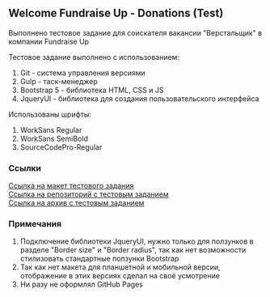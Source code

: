 ## Welcome Fundraise Up - Donations (Test)

Выполнено тестовое задание для соискателя вакансии "Верстальщик" в компании Fundraise Up

Тестовое задание выполнено с использованием:  
1) Git - система управления версиями  
2) Gulp - таск-менеджер  
3) Bootstrap 5 - библиотека HTML, CSS и JS  
4) JqueryUI - библиотека для создания пользовательского интерфейса  

Использованы шрифты:  
1) WorkSans Regular  
2) WorkSans SemiBold  
3) SourceCodePro-Regular  

### Ссылки

[Ссылка на макет тестового задания](https://www.figma.com/file/hR3z385Eqg5vpGd1qaWCur/Frontend-Test?node-id=0%3A1)  
[Ссылка на репозиторий с тестовым заданием](https://github.com/eaupov/fundraiseup)  
[Ссылка на архив с тестовым заданием](https://github.com/eaupov/fundraiseup/archive/refs/heads/gh-pages.zip)


### Примечания

1) Подключение библиотеки JqueryUI, нужно только для ползунков в разделе "Border size" и "Border radius", так как нет возможности стилизовать стандартные ползунки Bootstrap
2) Так как нет макета для планшетной и мобильной версии, отображение в этих версиях сделал на своё усмотрение
3) Ни разу не оформлял GitHub Pages